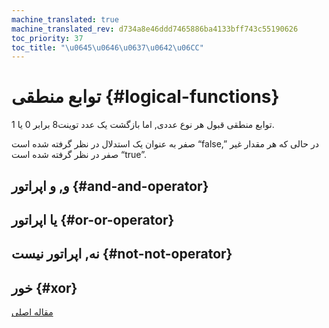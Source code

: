 ```yaml
---
machine_translated: true
machine_translated_rev: d734a8e46ddd7465886ba4133bff743c55190626
toc_priority: 37
toc_title: "\u0645\u0646\u0637\u0642\u06CC"
---
```


# توابع منطقی {#logical-functions}

توابع منطقی قبول هر نوع عددی, اما بازگشت یک عدد توینت8 برابر 0 یا 1.

صفر به عنوان یک استدلال در نظر گرفته شده است “false,” در حالی که هر مقدار غیر صفر در نظر گرفته شده است “true”.

## و, و اپراتور {#and-and-operator}

## یا اپراتور {#or-or-operator}

## نه, اپراتور نیست {#not-not-operator}

## خور {#xor}

[مقاله اصلی](https://clickhouse.tech/docs/en/query_language/functions/logical_functions/) <!--hide-->

